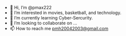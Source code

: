 - 👋 Hi, I’m @pmax222
- 👀 I’m interested in movies, basketball, and technology.
- 🌱 I’m currently learning Cyber-Sercurity.
- 💞️ I’m looking to collaborate on ...
- 📫 How to reach me pmh20042003@gmail.com

<!---
pmax222/pmax222 is a ✨ special ✨ repository because its `README.md` (this file) appears on your GitHub profile.
You can click the Preview link to take a look at your changes.
--->
